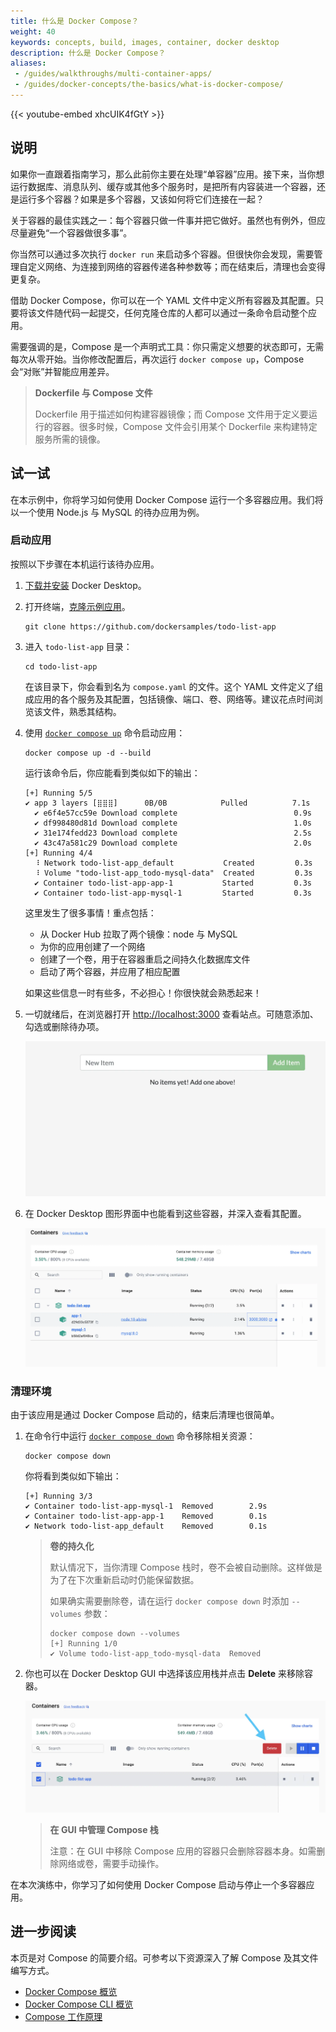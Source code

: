 ```yaml
---
title: 什么是 Docker Compose？
weight: 40
keywords: concepts, build, images, container, docker desktop
description: 什么是 Docker Compose？
aliases:
 - /guides/walkthroughs/multi-container-apps/
 - /guides/docker-concepts/the-basics/what-is-docker-compose/
---
```


{{< youtube-embed xhcUIK4fGtY >}}

## 说明

如果你一直跟着指南学习，那么此前你主要在处理“单容器”应用。接下来，当你想运行数据库、消息队列、缓存或其他多个服务时，是把所有内容装进一个容器，还是运行多个容器？如果是多个容器，又该如何将它们连接在一起？

关于容器的最佳实践之一：每个容器只做一件事并把它做好。虽然也有例外，但应尽量避免“一个容器做很多事”。

你当然可以通过多次执行 `docker run` 来启动多个容器。但很快你会发现，需要管理自定义网络、为连接到网络的容器传递各种参数等；而在结束后，清理也会变得更复杂。

借助 Docker Compose，你可以在一个 YAML 文件中定义所有容器及其配置。只要将该文件随代码一起提交，任何克隆仓库的人都可以通过一条命令启动整个应用。

需要强调的是，Compose 是一个声明式工具：你只需定义想要的状态即可，无需每次从零开始。当你修改配置后，再次运行 `docker compose up`，Compose 会“对账”并智能应用差异。

> **Dockerfile 与 Compose 文件**
>
> Dockerfile 用于描述如何构建容器镜像；而 Compose 文件用于定义要运行的容器。很多时候，Compose 文件会引用某个 Dockerfile 来构建特定服务所需的镜像。


## 试一试 

在本示例中，你将学习如何使用 Docker Compose 运行一个多容器应用。我们将以一个使用 Node.js 与 MySQL 的待办应用为例。

### 启动应用

按照以下步骤在本机运行该待办应用。

1. [下载并安装](https://www.docker.com/products/docker-desktop/) Docker Desktop。
2. 打开终端，[克隆示例应用](https://github.com/dockersamples/todo-list-app)。

    ```console
    git clone https://github.com/dockersamples/todo-list-app 
    ```

3. 进入 `todo-list-app` 目录：

    ```console
    cd todo-list-app
    ```

    在该目录下，你会看到名为 `compose.yaml` 的文件。这个 YAML 文件定义了组成应用的各个服务及其配置，包括镜像、端口、卷、网络等。建议花点时间浏览该文件，熟悉其结构。

4. 使用 [`docker compose up`](/reference/cli/docker/compose/up/) 命令启动应用：

    ```console
    docker compose up -d --build
    ```

    运行该命令后，你应能看到类似如下的输出：

    ```console
    [+] Running 5/5
    ✔ app 3 layers [⣿⣿⣿]      0B/0B            Pulled          7.1s
      ✔ e6f4e57cc59e Download complete                          0.9s
      ✔ df998480d81d Download complete                          1.0s
      ✔ 31e174fedd23 Download complete                          2.5s
      ✔ 43c47a581c29 Download complete                          2.0s
    [+] Running 4/4
      ⠸ Network todo-list-app_default           Created         0.3s
      ⠸ Volume "todo-list-app_todo-mysql-data"  Created         0.3s
      ✔ Container todo-list-app-app-1           Started         0.3s
      ✔ Container todo-list-app-mysql-1         Started         0.3s
    ```

    这里发生了很多事情！重点包括：

    - 从 Docker Hub 拉取了两个镜像：node 与 MySQL
    - 为你的应用创建了一个网络
    - 创建了一个卷，用于在容器重启之间持久化数据库文件
    - 启动了两个容器，并应用了相应配置

    如果这些信息一时有些多，不必担心！你很快就会熟悉起来！

5. 一切就绪后，在浏览器打开 [http://localhost:3000](http://localhost:3000) 查看站点。可随意添加、勾选或删除待办项。

    ![A screenshot of a webpage showing the todo-list application running on port 3000](images/todo-list-app.webp?border=true&w=950&h=400)

6. 在 Docker Desktop 图形界面中也能看到这些容器，并深入查看其配置。

    ![A screenshot of Docker Desktop dashboard showing the list of containers running todo-list app](images/todo-list-containers.webp?border=true&w=950&h=400)


### 清理环境

由于该应用是通过 Docker Compose 启动的，结束后清理也很简单。

1. 在命令行中运行 [`docker compose down`](/reference/cli/docker/compose/down/) 命令移除相关资源：

    ```console
    docker compose down
    ```

    你将看到类似如下输出：

    ```console
    [+] Running 3/3
    ✔ Container todo-list-app-mysql-1  Removed        2.9s
    ✔ Container todo-list-app-app-1    Removed        0.1s
    ✔ Network todo-list-app_default    Removed        0.1s
    ```

    > **卷的持久化**
    >
    > 默认情况下，当你清理 Compose 栈时，卷不会被自动删除。这样做是为了在下次重新启动时仍能保留数据。
    >
    > 如果确实需要删除卷，请在运行 `docker compose down` 时添加 `--volumes` 参数：
    >
    > ```console
    > docker compose down --volumes
    > [+] Running 1/0
    > ✔ Volume todo-list-app_todo-mysql-data  Removed
    > ```

2. 你也可以在 Docker Desktop GUI 中选择该应用栈并点击 **Delete** 来移除容器。

    ![A screenshot of the Docker Desktop GUI showing the containers view with an arrow pointing to the "Delete" button](images/todo-list-delete.webp?w=930&h=400)

    > **在 GUI 中管理 Compose 栈**
    >
    > 注意：在 GUI 中移除 Compose 应用的容器只会删除容器本身。如需删除网络或卷，需要手动操作。

在本次演练中，你学习了如何使用 Docker Compose 启动与停止一个多容器应用。


## 进一步阅读

本页是对 Compose 的简要介绍。可参考以下资源深入了解 Compose 及其文件编写方式。


* [Docker Compose 概览](/compose/)
* [Docker Compose CLI 概览](/compose/reference/)
* [Compose 工作原理](/compose/intro/compose-application-model/)
